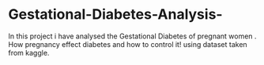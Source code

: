 # Gestational-Diabetes-Analysis-
In this project i have analysed the Gestational Diabetes of pregnant women . How pregnancy effect diabetes and how to control it! using dataset taken from kaggle.
